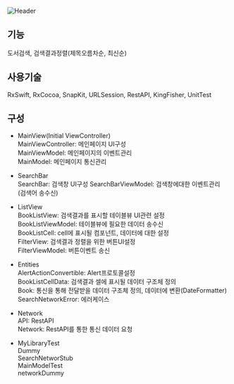 ![Header](http://devfinley.dothome.co.kr/images/mylibrary_readme.jpg)   
## 기능   
도서검색, 검색결과정렬(제목오름차순, 최신순)   
## 사용기술   
RxSwift, RxCocoa, SnapKit, URLSession, RestAPI, KingFisher, UnitTest
## 구성   
- MainView(Initial ViewController)   
MainViewController: 메인페이지 UI구성   
MainViewModel: 메인페이지의 이벤트관리  
MainModel: 메인페이지 통신관리   
   
- SearchBar   
SearchBar: 검색창 UI구성
SearchBarViewModel: 검색창에대한 이벤트관리 (검색어 송수신)   
   
- ListView   
BookListView: 검색결과를 표시할 테이블뷰 UI관련 설정   
BookListViewModel: 테이블뷰에 필요한 데이터 송수신   
BookListCell: cell에 표시될 컴포넌트, 데이터에 대한 설정   
FilterView: 검색결과 정렬을 위한 버튼UI설정   
FilterViewModel: 버튼이벤트 송신   
   
- Entities   
AlertActionConvertible: Alert프로토콜설정   
BookListCellData: 검색결과 셀에 표시될 데이터 구조체 정의   
Book: 통신을 통해 전달받을 데이터 구조체 정의, 데이터에 변환(DateFormatter)   
SearchNetworkError: 에러케이스   
   
- Network   
API: RestAPI   
Network: RestAPI를 통한 통신 데이터 요청   
   
- MyLibraryTest   
Dummy   
SearchNetworStub   
MainModelTest   
networkDummy   

   


